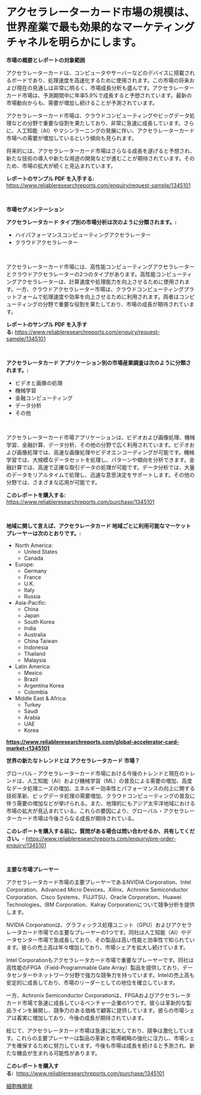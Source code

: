 <p><h1>アクセラレーターカード市場の規模は、世界産業で最も効果的なマーケティングチャネルを明らかにします。</h1></p><p><strong>市場の概要とレポートの対象範囲</strong></p>
<p><p>アクセラレーターカードは、コンピュータやサーバーなどのデバイスに搭載されるボードであり、処理速度を高速化するために使用されます。この市場の将来および現在の見通しは非常に明るく、市場成長分析も盛んです。アクセラレーターカード市場は、予測期間中に年率5.9%で成長すると予想されています。最新の市場動向からも、需要が増加し続けることが予測されています。</p><p>アクセラレーターカード市場は、クラウドコンピューティングやビッグデータ処理などの分野で重要な役割を果たしており、非常に急速に成長しています。さらに、人工知能（AI）やマシンラーニングの発展に伴い、アクセラレーターカード市場への需要が増加しているという傾向も見られます。</p><p>将来的には、アクセラレーターカード市場はさらなる成長を遂げると予想され、新たな技術の導入や新たな用途の開発などが進むことが期待されています。そのため、市場の拡大が続くと見込まれています。</p></p>
<p><strong>レポートのサンプル PDF を入手する:</strong> <a href="https://www.reliableresearchreports.com/enquiry/request-sample/1345101">https://www.reliableresearchreports.com/enquiry/request-sample/1345101</a></p>
<p>&nbsp;</p>
<p><strong>市場セグメンテーション</strong></p>
<p><strong>アクセラレータカード タイプ別の市場分析は次のように分類されます。:</strong></p>
<p><ul><li>ハイパフォーマンスコンピューティングアクセラレーター</li><li>クラウドアクセラレーター</li></ul></p>
<p>&nbsp;</p>
<p><p>アクセラレーターカード市場には、高性能コンピューティングアクセラレーターとクラウドアクセラレーターの2つのタイプがあります。高性能コンピューティングアクセラレーターは、計算速度や処理能力を向上させるために使用されます。一方、クラウドアクセラレーター市場は、クラウドコンピューティングプラットフォームで処理速度や効率を向上させるために利用されます。両者はコンピューティングの分野で重要な役割を果たしており、市場の成長が期待されています。</p></p>
<p><strong>レポートのサンプル PDF を入手する:</strong>&nbsp;<a href="https://www.reliableresearchreports.com/enquiry/request-sample/1345101">https://www.reliableresearchreports.com/enquiry/request-sample/1345101</a></p>
<p>&nbsp;</p>
<p><strong> アクセラレータカード アプリケーション別の市場産業調査は次のように分類されます。:</strong></p>
<p><ul><li>ビデオと画像の処理</li><li>機械学習</li><li>金融コンピューティング</li><li>データ分析</li><li>その他</li></ul></p>
<p>&nbsp;</p>
<p><p>アクセラレーターカード市場アプリケーションは、ビデオおよび画像処理、機械学習、金融計算、データ分析、その他の分野で広く利用されています。ビデオおよび画像処理では、高速な画像処理やビデオエンコーディングが可能です。機械学習では、大規模なデータセットを処理し、パターンや傾向を分析できます。金融計算では、高速で正確な取引データの処理が可能です。データ分析では、大量のデータをリアルタイムで処理し、迅速な意思決定をサポートします。その他の分野では、さまざまな応用が可能です。</p></p>
<p><strong>このレポートを購入する:</strong>&nbsp; <a href="https://www.reliableresearchreports.com/purchase/1345101">https://www.reliableresearchreports.com/purchase/1345101</a></p>
<p>&nbsp;</p>
<p><strong>地域に関して言えば、アクセラレータカード 地域ごとに利用可能なマーケットプレーヤーは次のとおりです。:</strong></p>
<p><ul>
    <li>
        North America:
        <ul>
            <li>United States</li>
            <li>Canada</li>
        </ul>
    </li>
    <li>
        Europe:
        <ul>
            <li>Germany</li>
            <li>France</li>
            <li>U.K.</li>
            <li>Italy</li>
            <li>Russia</li>
        </ul>
    </li>
    <li>
        Asia-Pacific:
        <ul>
            <li>China</li>
            <li>Japan</li>
            <li>South Korea</li>
            <li>India</li>
            <li>Australia</li>
            <li>China Taiwan</li>
            <li>Indonesia</li>
            <li>Thailand</li>
            <li>Malaysia</li>
        </ul>
    </li>
    <li>
        Latin America:
        <ul>
            <li>Mexico</li>
            <li>Brazil</li>
            <li>Argentina Korea</li>
            <li>Colombia</li>
        </ul>
    </li>
    <li>
        Middle East & Africa:
        <ul>
            <li>Turkey</li>
            <li>Saudi</li>
            <li>Arabia</li>
            <li>UAE</li>
            <li>Korea</li>
        </ul>
    </li>
    </ul></p>
<p><strong><a href="https://www.reliableresearchreports.com/global-accelerator-card-market-r1345101">https://www.reliableresearchreports.com/global-accelerator-card-market-r1345101</a></strong>&nbsp;</p>
<p><strong>世界の新たなトレンドとは アクセラレータカード 市場？</strong></p>
<p><p>グローバル・アクセラレーターカード市場における今後のトレンドと現在のトレンドは、人工知能（AI）および機械学習（ML）の普及による需要の増加、高度なデータ処理ニーズの増加、エネルギー効率性とパフォーマンスの向上に関する技術革新、ビッグデータ処理の需要増加、クラウドコンピューティングの普及に伴う需要の増加などが挙げられる。また、地理的にもアジア太平洋地域における市場の拡大が見込まれている。これらの要因により、グローバル・アクセラレーターカード市場は今後さらなる成長が期待されている。</p></p>
<p><strong>このレポートを購入する前に、質問がある場合は問い合わせるか、共有してください。</strong>- <a href="https://www.reliableresearchreports.com/enquiry/pre-order-enquiry/1345101">https://www.reliableresearchreports.com/enquiry/pre-order-enquiry/1345101</a></p>
<p>&nbsp;</p>
<p><strong>主要な市場プレーヤー</strong></p>
<p><p>アクセラレータカード市場の主要プレーヤーであるNVIDIA Corporation、Intel Corporation、Advanced Micro Devices、Xilinx、Achronix Semiconductor Corporation、Cisco Systems、FUJITSU、Oracle Corporation、Huawei Technologies、IBM Corporation、Kalray Corporationについて競争分析を提供します。</p><p>NVIDIA Corporationは、グラフィックス処理ユニット（GPU）およびアクセラレータカード市場での主要なプレーヤーの1つです。同社は人工知能（AI）やデータセンター市場で急成長しており、その製品は高い性能と効率性で知られています。彼らの売上高は年々増加しており、市場シェアを拡大し続けています。</p><p>Intel Corporationもアクセラレータカード市場で重要なプレーヤーです。同社は高性能のFPGA（Field-Programmable Gate Array）製品を提供しており、データセンターやネットワーク分野で強力な競争力を持っています。Intelの売上高も安定的に成長しており、市場のリーダーとしての地位を確立しています。</p><p>一方、Achronix Semiconductor Corporationは、FPGAおよびアクセラレータカード市場で急速に成長しているベンチャー企業の1つです。彼らは革新的な製品ラインを展開し、競争力のある価格で顧客に提供しています。彼らの市場シェアは着実に増加しており、今後の成長が期待されています。</p><p>総じて、アクセラレータカード市場は急速に拡大しており、競争は激化しています。これらの主要プレーヤーは製品の革新と市場戦略の強化に注力し、市場シェアを確保するために努力しています。今後も市場は成長を続けると予測され、新たな機会が生まれる可能性があります。</p></p>
<p><strong>このレポートを購入する:</strong>&nbsp;&nbsp;<a href="https://www.reliableresearchreports.com/purchase/1345101">https://www.reliableresearchreports.com/purchase/1345101</a></p>
<p><p><a href="https://medium.com/@mares423/%E7%B4%B0%E8%83%9E%E6%A0%AA%E9%96%8B%E7%99%BA%E5%B8%82%E5%A0%B4%E8%A6%8F%E6%A8%A1-%E5%B8%82%E5%A0%B4%E5%B1%95%E6%9C%9B%E3%81%A8%E5%B8%82%E5%A0%B4%E4%BA%88%E6%B8%AC-2024%E5%B9%B4%E3%81%8B%E3%82%892031%E5%B9%B4-bad83c1cad03">細胞株開発</a></p></p>